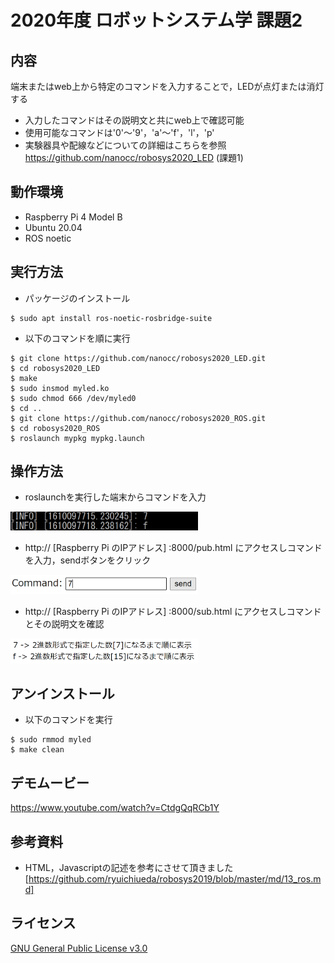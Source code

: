 # 2020年度 ロボットシステム学 課題2

## 内容
端末またはweb上から特定のコマンドを入力することで，LEDが点灯または消灯する  
- 入力したコマンドはその説明文と共にweb上で確認可能  
- 使用可能なコマンドは'0'～'9'，'a'～'f'，'l'，'p'  
- 実験器具や配線などについての詳細はこちらを参照 https://github.com/nanocc/robosys2020_LED (課題1)  

## 動作環境
- Raspberry Pi 4 Model B  
- Ubuntu 20.04  
- ROS noetic  

## 実行方法

- パッケージのインストール
```
$ sudo apt install ros-noetic-rosbridge-suite
```

- 以下のコマンドを順に実行
```
$ git clone https://github.com/nanocc/robosys2020_LED.git
$ cd robosys2020_LED
$ make
$ sudo insmod myled.ko
$ sudo chmod 666 /dev/myled0
$ cd ..
$ git clone https://github.com/nanocc/robosys2020_ROS.git
$ cd robosys2020_ROS
$ roslaunch mypkg mypkg.launch
```

## 操作方法

- roslaunchを実行した端末からコマンドを入力
<img src="./images/terminal.png" width="300">

- http:// [Raspberry Pi のIPアドレス] :8000/pub.html にアクセスしコマンドを入力，sendボタンをクリック
<img src="./images/pub.png" width= "300">

- http:// [Raspberry Pi のIPアドレス] :8000/sub.html にアクセスしコマンドとその説明文を確認
<img src="./images/sub.png" width="300">

## アンインストール

- 以下のコマンドを実行
```
$ sudo rmmod myled
$ make clean
```

## デモムービー
https://www.youtube.com/watch?v=CtdgQqRCb1Y

## 参考資料
- HTML，Javascriptの記述を参考にさせて頂きました [https://github.com/ryuichiueda/robosys2019/blob/master/md/13_ros.md]

## ライセンス
[GNU General Public License v3.0](https://github.com/nanocc/robosys2020_ROS/blob/main/COPYING)

